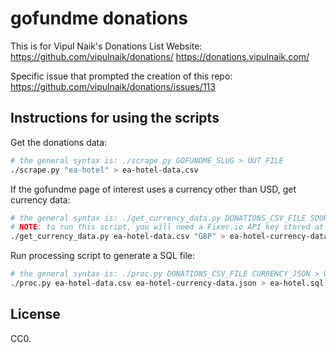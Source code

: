 # gofundme donations

This is for Vipul Naik's Donations List Website:
https://github.com/vipulnaik/donations/
https://donations.vipulnaik.com/

Specific issue that prompted the creation of this repo:
https://github.com/vipulnaik/donations/issues/113

## Instructions for using the scripts

Get the donations data:

```bash
# the general syntax is: ./scrape.py GOFUNDME_SLUG > OUT_FILE
./scrape.py "ea-hotel" > ea-hotel-data.csv
```

If the gofundme page of interest uses a currency other than USD, get currency data:

```bash
# the general syntax is: ./get_currency_data.py DONATIONS_CSV_FILE SOURCE_CURRENCY > OUT_FILE
# NOTE: to run this script, you will need a Fixer.io API key stored at apikey.txt
./get_currency_data.py ea-hotel-data.csv "GBP" > ea-hotel-currency-data.json
```

Run processing script to generate a SQL file:

```bash
# the general syntax is: ./proc.py DONATIONS_CSV_FILE CURRENCY_JSON > OUT_FILE
./proc.py ea-hotel-data.csv ea-hotel-currency-data.json > ea-hotel.sql
```

## License

CC0.
